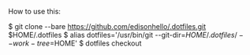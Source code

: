 How to use this:

$ git clone --bare https://github.com/edisonhello/.dotfiles.git $HOME/.dotfiles
$ alias dotfiles='/usr/bin/git --git-dir=$HOME/.dotfiles/ --work-tree=$HOME'
$ dotfiles checkout

